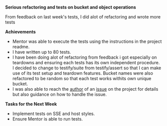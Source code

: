 **Serious refactoring and tests on bucket and object operations**

From feedback on last week's tests, I did alot of refactoring and wrote more tests

**Achievements**

+ Mentor was able to execute the tests using the instructions in the project readme.
+ I have written up to 80 tests.
+ I have been doing alot of refactoring from feedback i got especially on teardowns and ensuring each tests has its own independent procedure. I decided to change to testify/suite from  testify/assert so that I can make use of its test setup and teardown features. Bucket names were also refactored to be random so that each test works withits own unique bucket. 
+ I was also able to reach  the [author](https://github.com/robbat2) of an [issue](https://github.com/nanjekyejoannah/go_s3tests/issues/1) on the project for details but also guidance on how to handle the issue.


**Tasks for the Next Week**

+ Implement tests on SSE and host styles.
+ Ensure Mentor is able to run tests.